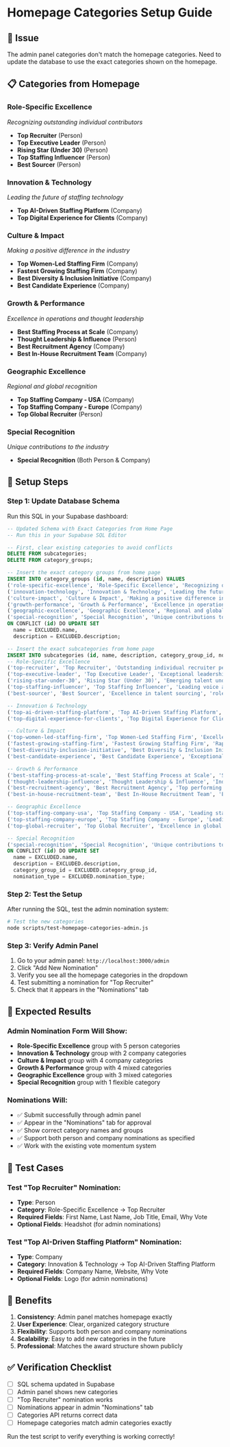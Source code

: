 # Homepage Categories Setup Guide

## 🎯 Issue
The admin panel categories don't match the homepage categories. Need to update the database to use the exact categories shown on the homepage.

## 📋 Categories from Homepage

### **Role-Specific Excellence**
*Recognizing outstanding individual contributors*
- **Top Recruiter** (Person)
- **Top Executive Leader** (Person) 
- **Rising Star (Under 30)** (Person)
- **Top Staffing Influencer** (Person)
- **Best Sourcer** (Person)

### **Innovation & Technology**
*Leading the future of staffing technology*
- **Top AI-Driven Staffing Platform** (Company)
- **Top Digital Experience for Clients** (Company)

### **Culture & Impact**
*Making a positive difference in the industry*
- **Top Women-Led Staffing Firm** (Company)
- **Fastest Growing Staffing Firm** (Company)
- **Best Diversity & Inclusion Initiative** (Company)
- **Best Candidate Experience** (Company)

### **Growth & Performance**
*Excellence in operations and thought leadership*
- **Best Staffing Process at Scale** (Company)
- **Thought Leadership & Influence** (Person)
- **Best Recruitment Agency** (Company)
- **Best In-House Recruitment Team** (Company)

### **Geographic Excellence**
*Regional and global recognition*
- **Top Staffing Company - USA** (Company)
- **Top Staffing Company - Europe** (Company)
- **Top Global Recruiter** (Person)

### **Special Recognition**
*Unique contributions to the industry*
- **Special Recognition** (Both Person & Company)

## 🔧 Setup Steps

### Step 1: Update Database Schema
Run this SQL in your Supabase dashboard:

```sql
-- Updated Schema with Exact Categories from Home Page
-- Run this in your Supabase SQL Editor

-- First, clear existing categories to avoid conflicts
DELETE FROM subcategories;
DELETE FROM category_groups;

-- Insert the exact category groups from home page
INSERT INTO category_groups (id, name, description) VALUES 
('role-specific-excellence', 'Role-Specific Excellence', 'Recognizing outstanding individual contributors'),
('innovation-technology', 'Innovation & Technology', 'Leading the future of staffing technology'),
('culture-impact', 'Culture & Impact', 'Making a positive difference in the industry'),
('growth-performance', 'Growth & Performance', 'Excellence in operations and thought leadership'),
('geographic-excellence', 'Geographic Excellence', 'Regional and global recognition'),
('special-recognition', 'Special Recognition', 'Unique contributions to the industry')
ON CONFLICT (id) DO UPDATE SET 
  name = EXCLUDED.name,
  description = EXCLUDED.description;

-- Insert the exact subcategories from home page
INSERT INTO subcategories (id, name, description, category_group_id, nomination_type) VALUES 
-- Role-Specific Excellence
('top-recruiter', 'Top Recruiter', 'Outstanding individual recruiter performance', 'role-specific-excellence', 'person'),
('top-executive-leader', 'Top Executive Leader', 'Exceptional leadership in staffing industry', 'role-specific-excellence', 'person'),
('rising-star-under-30', 'Rising Star (Under 30)', 'Emerging talent under 30 years old', 'role-specific-excellence', 'person'),
('top-staffing-influencer', 'Top Staffing Influencer', 'Leading voice and influence in staffing', 'role-specific-excellence', 'person'),
('best-sourcer', 'Best Sourcer', 'Excellence in talent sourcing', 'role-specific-excellence', 'person'),

-- Innovation & Technology
('top-ai-driven-staffing-platform', 'Top AI-Driven Staffing Platform', 'Leading AI technology in staffing', 'innovation-technology', 'company'),
('top-digital-experience-for-clients', 'Top Digital Experience for Clients', 'Best client digital experience', 'innovation-technology', 'company'),

-- Culture & Impact
('top-women-led-staffing-firm', 'Top Women-Led Staffing Firm', 'Excellence in women-led organizations', 'culture-impact', 'company'),
('fastest-growing-staffing-firm', 'Fastest Growing Staffing Firm', 'Rapid growth and expansion', 'culture-impact', 'company'),
('best-diversity-inclusion-initiative', 'Best Diversity & Inclusion Initiative', 'Outstanding D&I programs', 'culture-impact', 'company'),
('best-candidate-experience', 'Best Candidate Experience', 'Exceptional candidate journey', 'culture-impact', 'company'),

-- Growth & Performance
('best-staffing-process-at-scale', 'Best Staffing Process at Scale', 'Scalable staffing operations', 'growth-performance', 'company'),
('thought-leadership-influence', 'Thought Leadership & Influence', 'Industry thought leadership', 'growth-performance', 'person'),
('best-recruitment-agency', 'Best Recruitment Agency', 'Top performing recruitment agency', 'growth-performance', 'company'),
('best-in-house-recruitment-team', 'Best In-House Recruitment Team', 'Excellence in internal recruiting', 'growth-performance', 'company'),

-- Geographic Excellence
('top-staffing-company-usa', 'Top Staffing Company - USA', 'Leading staffing company in USA', 'geographic-excellence', 'company'),
('top-staffing-company-europe', 'Top Staffing Company - Europe', 'Leading staffing company in Europe', 'geographic-excellence', 'company'),
('top-global-recruiter', 'Top Global Recruiter', 'Excellence in global recruiting', 'geographic-excellence', 'person'),

-- Special Recognition
('special-recognition', 'Special Recognition', 'Unique contributions to the industry', 'special-recognition', 'both')
ON CONFLICT (id) DO UPDATE SET 
  name = EXCLUDED.name,
  description = EXCLUDED.description,
  category_group_id = EXCLUDED.category_group_id,
  nomination_type = EXCLUDED.nomination_type;
```

### Step 2: Test the Setup
After running the SQL, test the admin nomination system:

```bash
# Test the new categories
node scripts/test-homepage-categories-admin.js
```

### Step 3: Verify Admin Panel
1. Go to your admin panel: `http://localhost:3000/admin`
2. Click "Add New Nomination"
3. Verify you see all the homepage categories in the dropdown
4. Test submitting a nomination for "Top Recruiter"
5. Check that it appears in the "Nominations" tab

## 🎯 Expected Results

### Admin Nomination Form Will Show:
- **Role-Specific Excellence** group with 5 person categories
- **Innovation & Technology** group with 2 company categories  
- **Culture & Impact** group with 4 company categories
- **Growth & Performance** group with 4 mixed categories
- **Geographic Excellence** group with 3 mixed categories
- **Special Recognition** group with 1 flexible category

### Nominations Will:
- ✅ Submit successfully through admin panel
- ✅ Appear in the "Nominations" tab for approval
- ✅ Show correct category names and groups
- ✅ Support both person and company nominations as specified
- ✅ Work with the existing vote momentum system

## 🧪 Test Cases

### Test "Top Recruiter" Nomination:
- **Type**: Person
- **Category**: Role-Specific Excellence → Top Recruiter
- **Required Fields**: First Name, Last Name, Job Title, Email, Why Vote
- **Optional Fields**: Headshot (for admin nominations)

### Test "Top AI-Driven Staffing Platform" Nomination:
- **Type**: Company  
- **Category**: Innovation & Technology → Top AI-Driven Staffing Platform
- **Required Fields**: Company Name, Website, Why Vote
- **Optional Fields**: Logo (for admin nominations)

## 🚀 Benefits

1. **Consistency**: Admin panel matches homepage exactly
2. **User Experience**: Clear, organized category structure
3. **Flexibility**: Supports both person and company nominations
4. **Scalability**: Easy to add new categories in the future
5. **Professional**: Matches the award structure shown publicly

## ✅ Verification Checklist

- [ ] SQL schema updated in Supabase
- [ ] Admin panel shows new categories
- [ ] "Top Recruiter" nomination works
- [ ] Nominations appear in admin "Nominations" tab
- [ ] Categories API returns correct data
- [ ] Homepage categories match admin categories exactly

Run the test script to verify everything is working correctly!